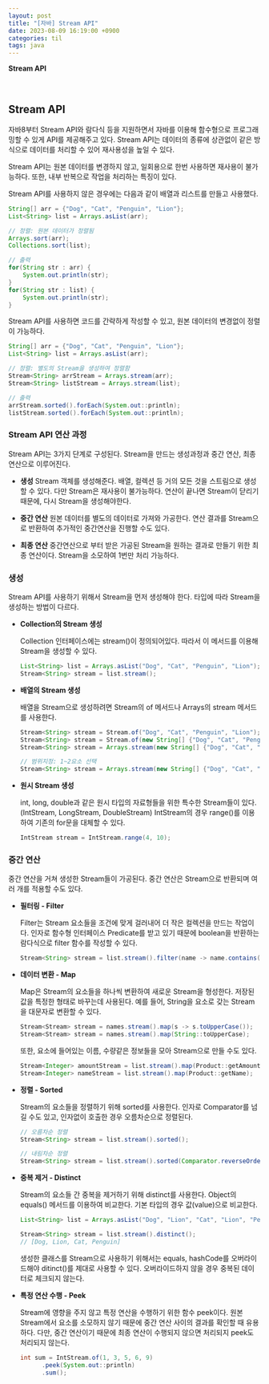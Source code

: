 ```yaml
---
layout: post
title: "[자바] Stream API"
date: 2023-08-09 16:19:00 +0900
categories: til
tags: java
---
```


**Stream API**

<br>

## Stream API

자바8부터 Stream API와 람다식 등을 지원하면서 자바를 이용해 함수형으로 프로그래밍할 수 있게 API를 제공해주고 있다. Stream API는 데이터의 종류에 상관없이 같은 방식으로 데이터를 처리할 수 있어 재사용성을 높일 수 있다.

Stream API는 원본 데이터를 변경하지 않고, 일회용으로 한번 사용하면 재사용이 불가능하다. 또한, 내부 반복으로 작업을 처리하는 특징이 있다.

Stream API를 사용하지 않은 경우에는 다음과 같이 배열과 리스트를 만들고 사용했다.

```java
String[] arr = {"Dog", "Cat", "Penguin", "Lion"};
List<String> list = Arrays.asList(arr);

// 정렬: 원본 데이터가 정렬됨
Arrays.sort(arr);
Collections.sort(list);

// 출력
for(String str : arr) {
	System.out.println(str);
}
for(String str : list) {
	System.out.println(str);
}
```

Stream API를 사용하면 코드를 간략하게 작성할 수 있고, 원본 데이터의 변경없이 정렬이 가능하다.

```java
String[] arr = {"Dog", "Cat", "Penguin", "Lion"};
List<String> list = Arrays.asList(arr);

// 정렬: 별도의 Stream을 생성하여 정렬함
Stream<String> arrStream = Arrays.stream(arr);
Stream<String> listStream = Arrays.stream(list);

// 출력
arrStream.sorted().forEach(System.out::println);
listStream.sorted().forEach(System.out::println);
```

### Stream API 연산 과정

Stream API는 3가지 단계로 구성된다. Stream을 만드는 생성과정과 중간 연산, 최종 연산으로 이루어진다.

- **생성**
  Stream 객체를 생성해준다. 배열, 컬렉션 등 거의 모든 것을 스트림으로 생성할 수 있다. 다만 Stream은 재사용이 불가능하다. 연산이 끝나면 Stream이 닫리기 때문에, 다시 Stream을 생성해야한다.
- **중간 연산**
  원본 데이터를 별도의 데이터로 가져와 가공한다. 연산 결과를 Stream으로 반환하여 추가적인 중간연산을 진행할 수도 있다.

- **최종 연산**
  중간연산으로 부터 받은 가공된 Stream을 원하는 결과로 만들기 위한 최종 연산이다. Stream을 소모하여 1번만 처리 가능하다.

### 생성

Stream API를 사용하기 위해서 Stream을 먼저 생성해야 한다. 타입에 따라 Stream을 생성하는 방법이 다르다.

- **Collection의 Stream 생성**

  Collection 인터페이스에는 stream()이 정의되어있다. 따라서 이 메서드를 이용해 Stream을 생성할 수 있다.

  ```java
  List<String> list = Arrays.asList("Dog", "Cat", "Penguin", "Lion");
  Stream<String> stream = list.stream();
  ```

- **배열의 Stream 생성**

  배열을 Stream으로 생성하려면 Stream의 of 메서드나 Arrays의 stream 메서드를 사용한다.

  ```java
  Stream<String> stream = Stream.of("Dog", "Cat", "Penguin", "Lion");
  Stream<String> stream = Stream.of(new String[] {"Dog", "Cat", "Penguin", "Lion"});
  Stream<String> stream = Arrays.stream(new String[] {"Dog", "Cat", "Penguin", "Lion"});

  // 범위지정: 1~2요소 선택
  Stream<String> stream = Arrays.stream(new String[] {"Dog", "Cat", "Penguin", "Lion"}, 1, 3);
  ```

- **원시 Stream 생성**

  int, long, double과 같은 원시 타입의 자료형들을 위한 특수한 Stream들이 있다.(IntStream, LongStream, DoubleStream) IntStream의 경우 range()를 이용하여 기존의 for문을 대체할 수 있다.

  ```java
  IntStream stream = IntStream.range(4, 10);
  ```

### 중간 연산

중간 연산을 거쳐 생성한 Stream들이 가공된다. 중간 연산은 Stream으로 반환되며 여러 개를 적용할 수도 있다.

- **필터링 - Filter**

  Filter는 Stream 요소들을 조건에 맞게 걸러내어 더 작은 컬렉션을 만드는 작업이다. 인자로 함수형 인터페이스 Predicate를 받고 있기 때문에 boolean을 반환하는 람다식으로 filter 함수를 작성할 수 있다.

  ```java
  Stream<String> stream = list.stream().filter(name -> name.contains("a"));
  ```

- **데이터 변환 - Map**

  Map은 Stream의 요소들을 하나씩 변환하여 새로운 Stream을 형성한다. 저장된 값을 특정한 형태로 바꾸는데 사용된다.
  예를 들어, String을 요소로 갖는 Stream을 대문자로 변환할 수 있다.

  ```java
  Stream<Stream> stream = names.stream().map(s -> s.toUpperCase());
  Stream<Stream> stream = names.stream().map(String::toUpperCase);
  ```

  또한, 요소에 들어있는 이름, 수량같은 정보들을 모아 Stream으로 만들 수도 있다.

  ```java
  Stream<Integer> amountStream = list.stream().map(Product::getAmount);
  Stream<Integer> nameStream = list.stream().map(Product::getName);
  ```

- **정렬 - Sorted**

  Stream의 요소들을 정렬하기 위해 sorted를 사용한다. 인자로 Comparator를 넘길 수도 있고, 인자없이 호출한 경우 오름차순으로 정렬된다.

  ```java
  // 오름차순 정렬
  Stream<String> stream = list.stream().sorted();

  // 내림차순 정렬
  Stream<String> stream = list.stream().sorted(Comparator.reverseOrder());
  ```

- **중복 제거 - Distinct**

  Stream의 요소들 간 중복을 제거하기 위해 distinct를 사용한다. Object의 equals() 메서드를 이용하여 비교한다. 기본 타입의 경우 값(value)으로 비교한다.

  ```java
  List<String> list = Arrays.asList("Dog", "Lion", "Cat", "Lion", "Penguin", "Lion");

  Stream<String> stream = list.stream().distinct();
  // [Dog, Lion, Cat, Penguin]
  ```

  생성한 클래스를 Stream으로 사용하기 위해서는 equals, hashCode를 오버라이드해야 ditinct()를 제대로 사용할 수 있다. 오버라이드하지 않을 경우 중복된 데이터로 체크되지 않는다.

- **특정 연산 수행 - Peek**

  Stream에 영향을 주지 않고 특정 연산을 수행하기 위한 함수 peek이다. 원본 Stream에서 요소를 소모하지 않기 때문에 중간 연산 사이의 결과를 확인할 때 유용하다. 다만, 중간 연산이기 때문에 최종 연산이 수행되지 않으면 처리되지 peek도 처리되지 않는다.

  ```java
  int sum = IntStream.of(1, 3, 5, 6, 9)
  		.peek(System.out::println)
  		.sum();
  ```
